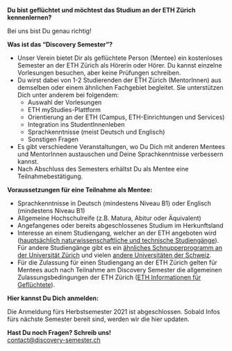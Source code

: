 **Du bist geflüchtet und möchtest das Studium an der ETH Zürich kennenlernen?**

Bei uns bist Du genau richtig!

**Was ist das “Discovery Semester”?**

- Unser Verein bietet Dir als geflüchtete Person (Mentee) ein kostenloses Semester an der ETH Zürich als Hörerin oder Hörer. Du kannst einzelne Vorlesungen besuchen, aber keine Prüfungen schreiben.
- Du wirst dabei von 1-2 Studierenden der ETH Zürich (MentorInnen) aus demselben oder einem ähnlichen Fachgebiet begleitet. Sie unterstützen Dich unter anderem bei folgendem:
  - Auswahl der Vorlesungen
  - ETH myStudies-Plattform
  - Orientierung an der ETH (Campus, ETH-Einrichtungen und Services)
  - Integration ins StudentInnenleben
  - Sprachkenntnisse (meist Deutsch und Englisch)
  - Sonstigen Fragen
- Es gibt verschiedene Veranstaltungen, wo Du Dich mit anderen Mentees und MentorInnen austauschen und Deine Sprachkenntnisse verbessern kannst.
- Nach Abschluss des Semesters erhältst Du als Mentee eine Teilnahmebestätigung.

**Voraussetzungen für eine Teilnahme als Mentee:**

- Sprachkenntnisse in Deutsch (mindestens Niveau B1) oder Englisch (mindestens Niveau B1)
- Allgemeine Hochschulreife (z.B. Matura, Abitur oder Äquivalent)
- Angefangenes oder bereits abgeschlossenes Studium im Herkunftsland 
- Interesse an einem Studiengang, welcher an der ETH angeboten wird ([hauptsächlich naturwissenschaftliche und technische Studiengänge](https://ethz.ch/de/studium/bachelor/studienangebot.html)). Für andere Studiengänge gibt es ein [ähnliches Schnupperprogramm an der Universität Zürich](https://www.int.uzh.ch/de/in/refugees.html) und vielen [andere Universitäten der Schweiz](https://www.perspektiven-studium.ch/hochschulprojekte-schweiz/).
- Für die Zulassung für einen Studiengang an der ETH Zürich gelten für Mentees auch nach Teilnahme am Discovery Semester die allgemeinen Zulassungsbedingungen der ETH Zürich ([ETH Informationen für Geflüchtete](https://ethz.ch/de/studium/international-einreise-aufenthalt/fluechtlinge.html)).

**Hier kannst Du Dich anmelden:**

Die Anmeldung fürs Herbstsemester 2021 ist abgeschlossen. Sobald Infos fürs nächste Semester bereit sind, werden wir die hier updaten.

**Hast Du noch Fragen? Schreib uns!**  
[contact@discovery-semester.ch](mailto:contact@discovery-semester.ch)
